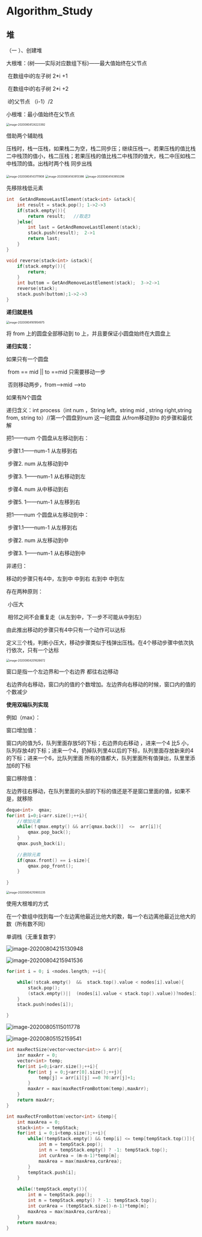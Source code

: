 # Algorithm_Study

## 堆

（一 ）、创建堆

大根堆：(树——实际对应数组下标)——最大值始终在父节点

​				在数组中i的左子树   2*i +1

​				在数组中i的右子树   2*i +2

​                i的父节点  （i-1）/2

小根堆：最小值始终在父节点



<img src="https://raw.githubusercontent.com/raylee-lilei/PicGoImage/master/imgimage-20200804124223392.png" alt="image-20200804124223392" style="zoom:50%;" />

借助两个辅助栈

压栈时，栈一压栈，如果栈二为空，栈二同步压；继续压栈一。若果压栈的值比栈二中栈顶的值小，栈二压栈；若果压栈的值比栈二中栈顶的值大，栈二中压如栈二中栈顶的值。出栈时两个栈 同步出栈

<img src="https://raw.githubusercontent.com/raylee-lilei/PicGoImage/master/imgimage-20200804143711908.png" alt="image-20200804143711908" style="zoom: 50%;" />

<img src="https://raw.githubusercontent.com/raylee-lilei/PicGoImage/master/imgimage-20200804143913386.png" alt="image-20200804143913386" style="zoom: 50%;" />

<img src="https://raw.githubusercontent.com/raylee-lilei/PicGoImage/master/imgimage-20200804143950296.png" alt="image-20200804143950296" style="zoom:50%;" />

先移除栈低元素

```C++
int  GetAndRemoveLastElement(stack<int> &stack){   
	int result = stack.pop(); 1->2->3
	if(stack.empty()){
		return result;   //取走3
	}else{
		int last = GetAndRemoveLastElement(stack); 
		stack.push(result);  2->1
		return last;
	}
}

void reverse(stack<int> &stack){
	if(stack.empty()){
		return;
	}
	int buttom = GetAndRemoveLastElement(stack);  3->2->1
	reverse(stack);
	stack.push(buttom);1->2->3
}
```

**递归就是栈**



<img src="https://raw.githubusercontent.com/raylee-lilei/PicGoImage/master/imgimage-20200804161954975.png" alt="image-20200804161954975" style="zoom: 50%;" />





将 from 上的圆盘全部移动到 to 上，并且要保证小圆盘始终在大圆盘上  



**递归实现：**

如果只有一个圆盘 

​				 from  == mid  || to ==mid  只需要移动一步

​				否则移动两步，from——>mid ——>to

如果有N个圆盘

递归含义：int process（int  num ，String left，string mid , string right,string from, string to）//第一个圆盘到num 这一砣圆盘  从from移动到to 的步骤和最优解

把1——num 个圆盘从左移动到右：

​				步骤1.1——num-1   从左移到右

​				步骤2. num   从左移动到中

​				步骤3. 1——num-1  从右移动到左 

​				步骤4. num   从中移动到右

​				步骤5. 1——num-1   从左移到右

把1——num 个圆盘从左移动到中：

​				步骤1.1——num-1   从左移到右

​				步骤2. num   从左移动到中

​				步骤3. 1——num-1  从右移动到中



非递归：

移动的步骤只有4中，左到中  中到右  右到中  中到左

存在两种原则：

​		小压大

​		相邻之间不会重复走（从左到中，下一步不可能从中到左）

由此推出移动的步骤只有4中只有一个动作可以达标

定义三个栈，判断小压大，移动步骤类似于栈弹出压栈。在4个移动步骤中依次执行依次，只有一个达标 

<img src="https://raw.githubusercontent.com/raylee-lilei/PicGoImage/master/imgimage-20200804201626672.png" alt="image-20200804201626672" style="zoom: 50%;" />



窗口是指一个左边界和一个右边界  都往右边移动

右边界向右移动，窗口内的值的个数增加。左边界向右移动的时候，窗口内的值的个数减少

**使用双端队列实现**

例如（max）：

窗口增加值：

窗口内的值为5，队列里面存放5的下标；右边界向右移动 ，进来一个4  比5 小，队列存放4的下标；进来一个4，扔掉队列里4以后的下标，队列里面存放新来的4的下标；进来一个6，比队列里面 所有的值都大，队列里面所有值弹出，队里里添加6的下标

窗口移除值：

左边界往右移动，在队列里面的头部的下标的值还是不是窗口里面的值，如果不是，就移除

```C++
deque<int>  qmax;
for(int i=0;i<arr.size();++i){
    //增加元素
	while(！qmax.empty() && arr[qmax.back()]  <=  arr[i]){
		qmax.pop_back();
	}
	qmax.push_back(i);
	
	//删除元素
	if(qmax.front() == i-size){
		qmax.pop_front();
	}
	
}
```



<img src="https://raw.githubusercontent.com/raylee-lilei/PicGoImage/master/imgimage-20200804210900235.png" alt="image-20200804210900235" style="zoom:50%;" />



使用大根堆的方式



在一个数组中找到每一个左边离他最近比他大的数，每一个右边离他最近比他大的数（所有数不同）



单调栈（无重复数字）

![image-20200804215130948](https://raw.githubusercontent.com/raylee-lilei/PicGoImage/master/imgimage-20200804215130948.png)



![image-20200804215941536](https://raw.githubusercontent.com/raylee-lilei/PicGoImage/master/imgimage-20200804215941536.png)

```c++
for(int i = 0; i <nodes.length; ++i){

	while(!stcak.empty()  &&  stack.top().value < nodes[i].value){
		stack.pop();
		(stack.empty()||  (nodes[i].value < stack.top().value))?nodes[i]::stack.top();
	}
	stack.push(nodes[i]);

}


```



![image-20200805115011778](https://raw.githubusercontent.com/raylee-lilei/PicGoImage/master/imgimage-20200805115011778.png)

![image-20200805152159541](https://raw.githubusercontent.com/raylee-lilei/PicGoImage/master/imgimage-20200805152159541.png)



```C++
int maxRectSize(vector<vector<int>> & arr){
	inr maxArr = 0;
	vector<int> temp;
	for(int i=0;i<arr.size();++i){
		for(int j = 0;j<arr[0].size();++j){
			temp[j] = arr[i][j] ==0 ?0:arr[j]+1;
		}
		maxArr = max(maxRectFromBottom(temp),maxArr);
	}
	return maxArr;
}

int maxRectFromBottom(vector<int> &temp){
	int maxArea = 0;
	stack<int> = tempStack;
	for(int i = 0;i<temp.size();++i){
		while(!tempStack.empty() && temp[i] <= temp[tempStack.top()]){
			int m = tempStack.pop();
			int n = tempStack.empty() ? -1: tempStack.top();
			int curArea = (m-n-1)*temp[m];
			maxArea = max(maxArea,curArea);
		}
		tempStack.push[i];
	}
	
	while(!tempStack.empty()){
		int m = tempStack.pop();
		int n = tempStack.empty() ? -1: tempStack.top();
		int curArea = (tempStack.size()-n-1)*temp[m];
		maxArea = max(maxArea,curArea);
	}
	return maxArea;
}
```





